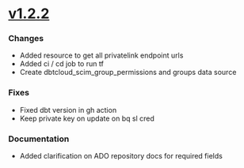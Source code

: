 # [v1.2.2](https://github.com/dbt-labs/terraform-provider-dbtcloud/compare/v1.2.1...v1.2.2)
### Changes
* Added resource to get all privatelink endpoint urls
* Added ci / cd job to run tf
* Create dbtcloud_scim_group_permissions and groups data source
### Fixes
* Fixed dbt version in gh action
* Keep private key on update on bq sl cred
### Documentation
* Added clarification on ADO repository docs for required fields